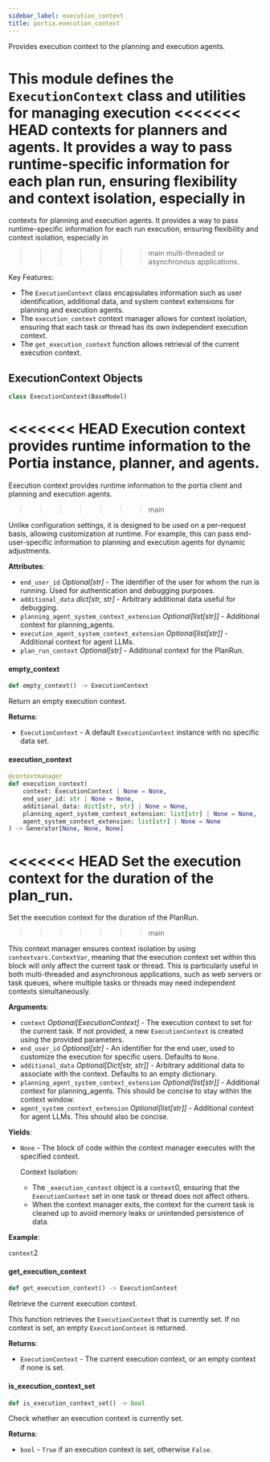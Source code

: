 ```yaml
---
sidebar_label: execution_context
title: portia.execution_context
---
```


Provides execution context to the planning and execution agents.

This module defines the `ExecutionContext` class and utilities for managing execution
<<<<<<< HEAD
contexts for planners and agents. It provides a way to pass runtime-specific information
for each plan run, ensuring flexibility and context isolation, especially in
=======
contexts for planning and execution agents. It provides a way to pass runtime-specific information
for each run execution, ensuring flexibility and context isolation, especially in
>>>>>>> main
multi-threaded or asynchronous applications.

Key Features:
- The `ExecutionContext` class encapsulates information such as user identification,
  additional data, and system context extensions for planning and execution agents.
- The `execution_context` context manager allows for context isolation, ensuring
  that each task or thread has its own independent execution context.
- The `get_execution_context` function allows retrieval of the current execution context.

## ExecutionContext Objects

```python
class ExecutionContext(BaseModel)
```

<<<<<<< HEAD
Execution context provides runtime information to the Portia instance, planner, and agents.
=======
Execution context provides runtime information to the portia client and planning and execution agents.
>>>>>>> main

Unlike configuration settings, it is designed to be used on a per-request basis,
allowing customization at runtime. For example, this can pass end-user-specific
information to planning and execution agents for dynamic adjustments.

**Attributes**:

- `end_user_id` _Optional[str]_ - The identifier of the user for whom the run is running.
  Used for authentication and debugging purposes.
- `additional_data` _dict[str, str]_ - Arbitrary additional data useful for debugging.
- `planning_agent_system_context_extension` _Optional[list[str]]_ - Additional context for
  planning_agents.
- `execution_agent_system_context_extension` _Optional[list[str]]_ - Additional context for agent LLMs.
- `plan_run_context` _Optional[str]_ - Additional context for the PlanRun.

#### empty\_context

```python
def empty_context() -> ExecutionContext
```

Return an empty execution context.

**Returns**:

- `ExecutionContext` - A default `ExecutionContext` instance with no specific data set.

#### execution\_context

```python
@contextmanager
def execution_context(
    context: ExecutionContext | None = None,
    end_user_id: str | None = None,
    additional_data: dict[str, str] | None = None,
    planning_agent_system_context_extension: list[str] | None = None,
    agent_system_context_extension: list[str] | None = None
) -> Generator[None, None, None]
```

<<<<<<< HEAD
Set the execution context for the duration of the plan_run.
=======
Set the execution context for the duration of the PlanRun.
>>>>>>> main

This context manager ensures context isolation by using `contextvars.ContextVar`,
meaning that the execution context set within this block will only affect
the current task or thread. This is particularly useful in both multi-threaded
and asynchronous applications, such as web servers or task queues, where multiple
tasks or threads may need independent contexts simultaneously.

**Arguments**:

- `context` _Optional[ExecutionContext]_ - The execution context to set for the current task.
  If not provided, a new `ExecutionContext` is created using the provided parameters.
- `end_user_id` _Optional[str]_ - An identifier for the end user, used to customize
  the execution for specific users. Defaults to `None`.
- `additional_data` _Optional[Dict[str, str]]_ - Arbitrary additional data to associate
  with the context. Defaults to an empty dictionary.
- `planning_agent_system_context_extension` _Optional[list[str]]_ - Additional context for
  planning_agents. This should be concise to stay within the context window.
- `agent_system_context_extension` _Optional[list[str]]_ - Additional context for agent
  LLMs. This should also be concise.
  

**Yields**:

- `None` - The block of code within the context manager executes with the specified context.
  
  Context Isolation:
  - The `_execution_context` object is a `context`0, ensuring that the `ExecutionContext`
  set in one task or thread does not affect others.
  - When the context manager exits, the context for the current task is cleaned up
  to avoid memory leaks or unintended persistence of data.
  

**Example**:

`context`2

#### get\_execution\_context

```python
def get_execution_context() -> ExecutionContext
```

Retrieve the current execution context.

This function retrieves the `ExecutionContext` that is currently set. If no context
is set, an empty `ExecutionContext` is returned.

**Returns**:

- `ExecutionContext` - The current execution context, or an empty context if none is set.

#### is\_execution\_context\_set

```python
def is_execution_context_set() -> bool
```

Check whether an execution context is currently set.

**Returns**:

- `bool` - `True` if an execution context is set, otherwise `False`.

